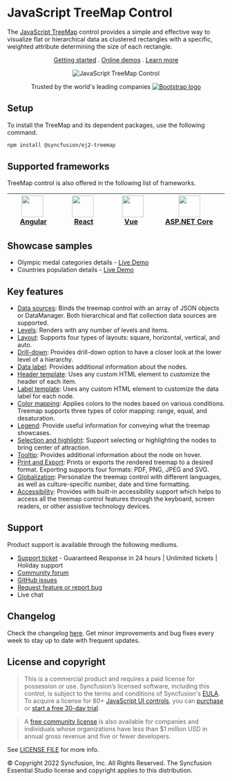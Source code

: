 # JavaScript TreeMap Control

The [JavaScript TreeMap](https://www.syncfusion.com/javascript-ui-controls/js-treemap?utm_source=npm&utm_medium=listing&utm_campaign=javascript-treemap-npm) control provides a simple and effective way to visualize flat or hierarchical data as clustered rectangles with a specific, weighted attribute determining the size of each rectangle.

<p align="center">
    <a href="https://ej2.syncfusion.com/documentation/treemap/getting-started/?utm_source=npm&utm_medium=listing&utm_campaign=javascript-treemap-npm">Getting started</a> . 
    <a href="https://ej2.syncfusion.com/demos/?utm_source=npm&utm_medium=listing&utm_campaign=javascript-treemap-npm#/material/treemap/default.html">Online demos</a> . 
    <a href="https://www.syncfusion.com/javascript-ui-controls/js-treemap?utm_source=npm&utm_medium=listing&utm_campaign=javascript-treemap-npm">Learn more</a>
</p>

<p align="center">
    <img src="https://raw.githubusercontent.com/SyncfusionExamples/nuget-img/master/javascript/javascript-treemap.png" alt="JavaScript TreeMap Control">
</p>

<p align="center">
Trusted by the world's leading companies
  <a href="https://www.syncfusion.com">
    <img src="https://raw.githubusercontent.com/SyncfusionExamples/nuget-img/master/syncfusion/syncfusion-trusted-companies.webp" alt="Bootstrap logo">
  </a>
</p>

## Setup

To install the TreeMap and its dependent packages, use the following command.

```sh
npm install @syncfusion/ej2-treemap
```

## Supported frameworks

TreeMap control is also offered in the following list of frameworks.

| [<img src="https://ej2.syncfusion.com/github/images/angular-new.svg" height="50" />](https://www.syncfusion.com/angular-ui-components?utm_medium=listing&utm_source=github)<br/>&nbsp;&nbsp;&nbsp;&nbsp;&nbsp;[Angular](https://www.syncfusion.com/angular-ui-components?utm_medium=listing&utm_source=github)&nbsp;&nbsp;&nbsp;&nbsp; | [<img src="https://ej2.syncfusion.com/github/images/react.svg"  height="50" />](https://www.syncfusion.com/react-ui-components?utm_medium=listing&utm_source=github)<br/>&nbsp;&nbsp;&nbsp;&nbsp;&nbsp;&nbsp;&nbsp;[React](https://www.syncfusion.com/react-ui-components?utm_medium=listing&utm_source=github)&nbsp;&nbsp;&nbsp;&nbsp;&nbsp;&nbsp; | [<img src="https://ej2.syncfusion.com/github/images/vue.svg" height="50" />](https://www.syncfusion.com/vue-ui-components?utm_medium=listing&utm_source=github)<br/>&nbsp;&nbsp;&nbsp;&nbsp;&nbsp;&nbsp;&nbsp;[Vue](https://www.syncfusion.com/vue-ui-components?utm_medium=listing&utm_source=github)&nbsp;&nbsp;&nbsp;&nbsp;&nbsp;&nbsp;&nbsp;&nbsp;&nbsp; | [<img src="https://ej2.syncfusion.com/github/images/netcore.svg" height="50" />](https://www.syncfusion.com/aspnet-core-ui-controls?utm_medium=listing&utm_source=github)<br/>&nbsp;&nbsp;[ASP.NET&nbsp;Core](https://www.syncfusion.com/aspnet-core-ui-controls?utm_medium=listing&utm_source=github)&nbsp;&nbsp; | [<img src="https://ej2.syncfusion.com/github/images/netmvc.svg" height="50" />](https://www.syncfusion.com/aspnet-mvc-ui-controls?utm_medium=listing&utm_source=github)<br/>&nbsp;&nbsp;[ASP.NET&nbsp;MVC](https://www.syncfusion.com/aspnet-mvc-ui-controls?utm_medium=listing&utm_source=github)&nbsp;&nbsp; | 
| :-----: | :-----: | :-----: | :-----: | :-----: |

## Showcase samples

* Olympic medal categories details - [Live Demo](https://ej2.syncfusion.com/demos/?utm_source=npm&utm_campaign=javascript-treemap-npm#/material/treemap/customization.html)
* Countries population details - [Live Demo](https://ej2.syncfusion.com/demos/?utm_source=npm&utm_campaign=javascript-treemap-npm#/material/treemap/drilldown.html)

## Key features

* [Data sources](https://ej2.syncfusion.com/documentation/treemap/data-binding/?utm_source=npm&utm_campaign=javascript-treemap-npm): Binds the treemap control with an array of JSON objects or DataManager. Both hierarchical and flat collection data sources are supported.
* [Levels](https://ej2.syncfusion.com/documentation/treemap/levels/?utm_source=npm&utm_campaign=javascript-treemap-npm): Renders with any number of levels and items.
* [Layout](https://ej2.syncfusion.com/documentation/treemap/layout/?utm_source=npm&utm_campaign=javascript-treemap-npm): Supports four types of layouts: square, horizontal, vertical, and auto.
* [Drill-down](https://ej2.syncfusion.com/documentation/treemap/drilldown/?utm_source=npm&utm_campaign=javascript-treemap-npm): Provides drill-down option to have a closer look at the lower level of a hierarchy.
* [Data label](https://ej2.syncfusion.com/documentation/treemap/data-label/?utm_source=npm&utm_campaign=javascript-treemap-npm): Provides additional information about the nodes.
* [Header template](https://ej2.syncfusion.com/documentation/treemap/levels/?utm_source=npm&utm_campaign=javascript-treemap-npm#header-template-and-position): Uses any custom HTML element to customize the header of each item.
* [Label template](https://ej2.syncfusion.com/documentation/treemap/data-label/?utm_source=npm&utm_campaign=javascript-treemap-npm#template): Uses any custom HTML element to customize the data label for each node.
* [Color mapping](https://ej2.syncfusion.com/documentation/treemap/color-mapping/?utm_source=npm&utm_campaign=javascript-treemap-npm): Applies colors to the nodes based on various conditions. Treemap supports three types of color mapping: range, equal, and desaturation.
* [Legend](https://ej2.syncfusion.com/documentation/treemap/legend/?utm_source=npm&utm_campaign=javascript-treemap-npm): Provide useful information for conveying what the treemap showcases. 
* [Selection and highlight](https://ej2.syncfusion.com/documentation/treemap/selection-and-highlight/?utm_source=npm&utm_campaign=javascript-treemap-npm): Support selecting or highlighting the nodes to bring center of attraction.
* [Tooltip](https://ej2.syncfusion.com/documentation/treemap/tooltip/?utm_source=npm&utm_campaign=javascript-treemap-npm): Provides additional information about the node on hover.
* [Print and Export](https://ej2.syncfusion.com/documentation/treemap/print-and-export/?utm_source=npm&utm_campaign=javascript-treemap-npm): Prints or exports the rendered treemap to a desired format. Exporting supports four formats: PDF, PNG, JPEG and SVG.
* [Globalization](https://ej2.syncfusion.com/documentation/treemap/internationalization/?utm_source=npm&utm_medium=listing&utm_campaign=javascript-treemap-npm): Personalize the treemap control with different languages, as well as culture-specific number, date and time formatting.
* [Accessibility](https://ej2.syncfusion.com/documentation/treemap/accessibility/?utm_source=npm&utm_medium=listing&utm_campaign=javascript-treemap-npm): Provides with built-in accessibility support which helps to access all the treemap control features through the keyboard, screen readers, or other assistive technology devices.

## Support

Product support is available through the following mediums.

* [Support ticket](https://support.syncfusion.com/support/tickets/create) - Guaranteed Response in 24 hours | Unlimited tickets | Holiday support
* [Community forum](https://www.syncfusion.com/forums/essential-js2?utm_source=npm&utm_medium=listing&utm_campaign=javascript-treemap-npm)
* [GitHub issues](https://github.com/syncfusion/ej2-javascript-ui-controls/issues/new)
* [Request feature or report bug](https://www.syncfusion.com/feedback/javascript?utm_source=npm&utm_medium=listing&utm_campaign=javascript-treemap-npm)
* Live chat

## Changelog

Check the changelog [here](https://github.com/syncfusion/ej2-javascript-ui-controls/blob/master/controls/treemap/CHANGELOG.md?utm_source=npm&utm_campaign=javascript-treemap-npm). Get minor improvements and bug fixes every week to stay up to date with frequent updates.

## License and copyright

> This is a commercial product and requires a paid license for possession or use. Syncfusion’s licensed software, including this control, is subject to the terms and conditions of Syncfusion's [EULA](https://www.syncfusion.com/eula/es/). To acquire a license for 80+ [JavaScript UI controls](https://www.syncfusion.com/javascript-ui-controls), you can [purchase](https://www.syncfusion.com/sales/products) or [start a free 30-day trial](https://www.syncfusion.com/account/manage-trials/start-trials).

> A [free community license](https://www.syncfusion.com/products/communitylicense) is also available for companies and individuals whose organizations have less than $1 million USD in annual gross revenue and five or fewer developers.

See [LICENSE FILE](https://github.com/syncfusion/ej2/blob/master/license?utm_source=npm&utm_campaign=javascript-treemap-npm) for more info.

&copy; Copyright 2022 Syncfusion, Inc. All Rights Reserved. The Syncfusion Essential Studio license and copyright applies to this distribution.